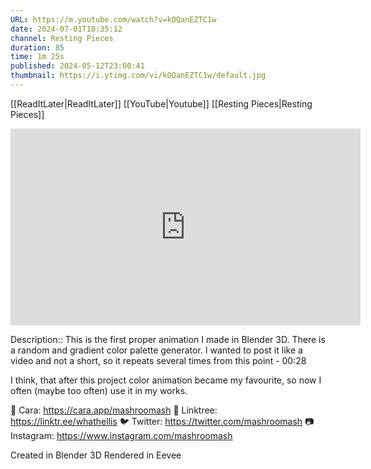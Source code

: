 ```yaml
---
URL: https://m.youtube.com/watch?v=kOQanEZTC1w
date: 2024-07-01T18:35:12
channel: Resting Pieces
duration: 85
time: 1m 25s
published: 2024-05-12T23:00:41
thumbnail: https://i.ytimg.com/vi/kOQanEZTC1w/default.jpg
---
```

[[ReadItLater|ReadItLater]] [[YouTube|Youtube]]
[[Resting Pieces|Resting Pieces]]

<iframe width="560" height="315" src="https://www.youtube-nocookie.com/embed/kOQanEZTC1w" title="YouTube video player" frameborder="0" allow="accelerometer; autoplay; clipboard-write; encrypted-media; gyroscope; picture-in-picture" allowfullscreen></iframe>

Description:: This is the first proper animation I made in Blender 3D. 
There is a random and gradient color palette generator.
I wanted to post it like a video and not a short, so it repeats several times from this point - 00:28

I think, that after this project color animation became my favourite, so now I often (maybe too often) use it in my works.

💖 Cara: https://cara.app/mashroomash
🌱 Linktree: https://linktr.ee/whathellis
🐦 Twitter: https://twitter.com/mashroomash
📷 Instagram: https://www.instagram.com/mashroomash

Created in Blender 3D
Rendered in Eevee